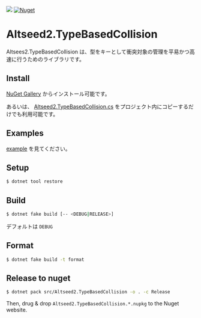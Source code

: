 [![](https://github.com/wraikny/Altseed2.TypeBasedCollision/workflows/CI/badge.svg)](https://github.com/wraikny/Altseed2.TypeBasedCollision/actions?workflow=CI)
[![Nuget](https://img.shields.io/nuget/v/Altseed2.TypeBasedCollision?style=plastic)](https://www.nuget.org/packages/Altseed2.TypeBasedCollision/)

# Altseed2.TypeBasedCollision

Altsees2.TypeBasedCollision は、型をキーとして衝突対象の管理を平易かつ高速に行うためのライブラリです。

## Install
[NuGet Gallery](https://www.nuget.org/packages/Altseed2.TypeBasedCollision/2.0.0) からインストール可能です。

あるいは、
[Altseed2.TypeBasedCollision.cs](src/Altseed2.TypeBasedCollision/Altseed2.TypeBasedCollision.cs)
をプロジェクト内にコピーするだけでも利用可能です。


## Examples
[example](./example/Altseed2.TypeBasedCollision.Example) を見てください。

## Setup
```sh
$ dotnet tool restore
```

## Build

```sh
$ dotnet fake build [-- <DEBUG|RELEASE>]
```

デフォルトは `DEBUG`

## Format

```sh
$ dotnet fake build -t format
```

## Release to nuget

```sh
$ dotnet pack src/Altseed2.TypeBasedCollision -o . -c Release
```

Then, drug & drop `Altseed2.TypeBasedCollision.*.nupkg` to the Nuget website.
